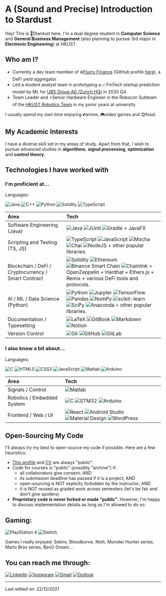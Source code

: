 # A (Sound and Precise) Introduction to Stardust

Hey! This is :stars:Stardust here. I'm a dual degree student in **Computer Science** and **General Business Management** (also planning to pursue 3rd major in **Electronic Engineering**) at HKUST.

## Who am I?

- Currently a dev team member of :snowflake:[Flurry Finance](https://www.flurry.finance/) (GitHub profile [here](https://github.com/FlurryFinance)), a DeFi yield aggregator
- Led a student analyst team in prototyping a :chart_with_upwards_trend:FinTech startup prediction model by ML for [UBS Group AG (Zurich HQ)](https://www.ubs.com) in 2020 Q4
- Team Leader and :zap:Senior Hardware Engineer in the Robocon Subteam of the [HKUST Robotics Team](https://robotics.ust.hk/) in my junior years at university

I usually spend my own time enjoying :two_hearts:anime, :video_game:video games and :yum:food.

## My Academic Interests

I have a diverse skill set in my areas of study. Apart from that, I wish to pursue advanced studies in **algorithms**, **signal processing**, **optimization** and **control theory**.

## Technologies I have worked with

### I'm proficient at...

Languages:

![Java](https://img.shields.io/badge/Java-%23ED8B00.svg?style=flat&logo=java&logoColor=white)
![C++](https://img.shields.io/badge/C++-%2300599C.svg?style=flat&logo=c%2B%2B&logoColor=white)
![Python](https://img.shields.io/badge/Python-%2314354C.svg?style=flat&logo=python&logoColor=white)
![Solidity](https://img.shields.io/badge/Solidity-2980b9.svg?style=flat&logo=Solidity&logoColor=1c1c1c)
![TypeScript](https://img.shields.io/badge/TypeScript-%23007ACC.svg?style=flat&logo=typescript&logoColor=white)

| Area | Tech |
| :--- | :--- |
| Software Engineering (Java) |![Java](https://img.shields.io/badge/Java-%23ED8B00.svg?style=flat&logo=java&logoColor=white) ![JUnit](https://img.shields.io/badge/JUnit5-25a162?style=flat&logo=JUnit5&logoColor=white) ![Gradle](https://img.shields.io/badge/Gradle-02303a?style=flat&logo=Gradle&logoColor=white) + JavaFX|
| Scripting and Testing (TS, JS) | ![TypeScript](https://img.shields.io/badge/TypeScript-%23007ACC.svg?style=flat&logo=typescript&logoColor=white) ![JavaScript](https://img.shields.io/badge/JavaScript-%23323330.svg?style=flat&logo=javascript&logoColor=%23F7DF1E) ![Mocha](https://img.shields.io/badge/Mocha-%238D6748?style=flat&logo=Mocha&logoColor=white) ![Chai](https://img.shields.io/badge/Chai-e9ce99?style=flat&logo=chai&logoColor=9b1b14) ![NodeJS](https://img.shields.io/badge/Node.js-%2343853D.svg?style=flat&logo=node.js&logoColor=white) + other popular libraries. |
| Blockchain / DeFi / Cryptocurrency / Smart Contract | ![Solidity](https://img.shields.io/badge/Solidity-2980b9.svg?style=flat&logo=Solidity&logoColor=1c1c1c) ![Ethereum](https://img.shields.io/badge/Ethereum-151c2f.svg?style=flat&logo=ethereum&logoColor=8a92b2) ![Binance Smart Chain](https://img.shields.io/badge/Binance_Smart_Chain-202733.svg?style=flat&logo=binance&logoColor=f0b809) ![Chainlink](https://img.shields.io/badge/Chainlink-white.svg?style=flat&logo=chainlink&logoColor=375bd2) + OpenZeppelin + Hardhat + Ethers.js + Remix + various DeFi tools and protocols. |
| AI / ML / Data Science (Python) | ![Python](https://img.shields.io/badge/Python-%2314354C.svg?style=flat&logo=python&logoColor=white)  ![Jupyter](https://img.shields.io/badge/Jupyter-%23F37626.svg?style=flat&logo=Jupyter&logoColor=white) ![TensorFlow](https://img.shields.io/badge/TensorFlow-%23FF6F00.svg?style=flat&logo=TensorFlow&logoColor=white) ![Pandas](https://img.shields.io/badge/Pandas-%23150458.svg?style=flat&logo=pandas&logoColor=white) ![NumPy](https://img.shields.io/badge/Numpy-%23013243.svg?style=flat&logo=numpy&logoColor=white) ![scikit-learn](https://img.shields.io/badge/scikit--learn-%23F7931E.svg?style=flat&logo=scikit-learn&logoColor=white) ![SciPy](https://img.shields.io/badge/SciPy-%230C55A5.svg?style=flat&logo=scipy&logoColor=%white) ![Anaconda](https://img.shields.io/badge/Anaconda-3eb049.svg?style=flat&logo=anaconda&logoColor=white) + other popular libraries. |
| Documentation / Typesetting | ![LaTeX](https://img.shields.io/badge/LaTeX-%23008080.svg?style=flat&logo=latex&logoColor=white) ![GitBook](https://img.shields.io/badge/GitBook-1c2e27.svg?style=flat&logo=GitBook&logoColor=white) ![Markdown](https://img.shields.io/badge/Markdown-%23000000.svg?style=flat&logo=markdown&logoColor=white) ![Notion](https://img.shields.io/badge/Notion-%23000000.svg?style=flat&logo=notion&logoColor=white) |
| Version Control | ![Git](https://img.shields.io/badge/Git-%23F05033.svg?style=flat&logo=git&logoColor=white) ![GitHub](https://img.shields.io/badge/GitHub-%23121011.svg?style=flat&logo=github&logoColor=white) ![GitLab](https://img.shields.io/badge/GitLab-%23181717.svg?style=flat&logo=gitlab&logoColor=white) |

### I also know a bit about...

Languages:

![C](https://img.shields.io/badge/C-%2300599C.svg?style=flat&logo=c&logoColor=white)
![HTML5](https://img.shields.io/badge/HTML5-000000?style=flat&logo=HTML5)
![CSS3](https://img.shields.io/badge/CSS3-%231572B6.svg?style=flat&logo=css3&logoColor=white)
![JavaScript](https://img.shields.io/badge/JavaScript-%23323330.svg?style=flat&logo=javascript&logoColor=%23F7DF1E)
![Matlab](https://img.shields.io/badge/Matlab-a83506.svg?style=flat&logo=matlab&logoColor=white)
![Arduino](https://img.shields.io/badge/-Arduino-00979D?style=flat&logo=Arduino&logoColor=white)

| Area | Tech |
| :--- | :--- |
| Signals / Control | ![Matlab](https://img.shields.io/badge/Matlab-a83506.svg?style=flat&logo=matlab&logoColor=white) |
| Robotics / Embedded System | ![C](https://img.shields.io/badge/C-%2300599C.svg?style=flat&logo=c&logoColor=white) ![STM32](https://img.shields.io/badge/STM32-03234b.svg?style=flat&logo=STMicroelectronics&logoColor=white) ![Arduino](https://img.shields.io/badge/-Arduino-00979D?style=flat&logo=Arduino&logoColor=white) |
| Frontend / Web / UI | ![React](https://img.shields.io/badge/React-%2320232a.svg?style=flat&logo=react&logoColor=%2361DAFB) ![Android Studio](https://img.shields.io/badge/Android_Studio-6e6e6e.svg?style=flat&logo=androidstudio&logoColor=94c855) ![Material Design](https://img.shields.io/badge/Material_Design-757575.svg?style=flat&logo=material-design&logoColor=black) ![WordPress](https://img.shields.io/badge/WordPress-%23117AC9.svg?style=flat&logo=WordPress&logoColor=white) |

## Open-Sourcing My Code

I'll always try my best to open-source my code if possible.
Here are a few heuristics:

- [This profile](https://github.com/StardustLID/StardustLID) and [CV](https://github.com/StardustLID/CV) are always "public".
- Code for courses is "public" (possibly "archive") if:
  - all collaborators give consent; AND
  - its submission deadline has passed if it is a project; AND
  - open-sourcing is NOT explicity forbidden by the instructor; AND
  - it is NOT reused as graded work across semesters (let's be fair and don't give spoilers)
- **Proprietary code is never forked or made "public".** However, I'm happy to discuss implementation details as long as I'm allowed to do so.

## Gaming:

![PlayStation 4](https://img.shields.io/badge/PlayStation%204-003791?style=flat&logo=playstation-4&logoColor=white)
![Switch](https://img.shields.io/badge/Switch-E60012?style=flat&logo=nintendo-switch&logoColor=white)

Games I really enjoyed: Sekiro, Bloodborne, Nioh, Monster Hunter series, Mario Bros series, BanG Dream...

## You can reach me through:

[![LinkedIn](https://img.shields.io/badge/LinkedIn-%230077B5.svg?style=flat&logo=linkedin&logoColor=white)](https://www.linkedin.com/in/calvin-kin-fung-li/)
[![Instagram](https://img.shields.io/badge/Instagram-%23E4405F.svg?style=flat&logo=Instagram&logoColor=white)](https://www.instagram.com/stardust_lid/)
<a href="mailto:calvin.li@flurry.finance">![Gmail](https://img.shields.io/badge/Gmail-D14836?style=flat&logo=gmail&logoColor=white)</a>
<a href="mailto:kfliad@connect.ust.hk">![Outlook](https://img.shields.io/badge/Microsoft_Outlook-0078D4?style=flat&logo=microsoft-outlook&logoColor=white)</a>

----
Last edited on: 22/12/2021
<!--
**StardustLID/StardustLID** is a ✨ _special_ ✨ repository because its `README.md` (this file) appears on your GitHub profile.

Here are some ideas to get you started:

- 🔭 I’m currently working on ...
- 🌱 I’m currently learning ...
- 👯 I’m looking to collaborate on ...
- 🤔 I’m looking for help with ...
- 💬 Ask me about ...
- 📫 How to reach me: ...
- 😄 Pronouns: ...
- ⚡ Fun fact: ...
-->
